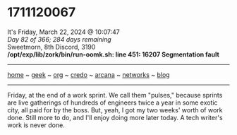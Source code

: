 # 1711120067
It's Friday, March 22, 2024 @ 10:07:47  
*Day 82 of 366; 284 days remaining*  
Sweetmorn, 8th Discord, 3190  
**/opt/exp/lib/zork/bin/run-oomk.sh: line 451: 16207 Segmentation fault**  

-----
[home](README.md) ~ [geek](geekcode.md) ~ [org](orgmode.md) ~ [credo](credo.md) ~ [arcana](arcana.md) ~ [networks](networking.md) ~ [blog](blogroll.md)

-----

Friday, at the end of a work sprint.  We call them "pulses," because sprints are live gatherings of hundreds of engineers twice a year in some exotic city, all paid for by the boss.  But, yeah, I got my two weeks' worth of work done. Still more to do, and I'll enjoy doing more later today.  A tech writer's work is never done.
